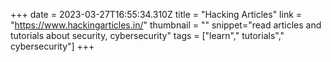 +++
date = 2023-03-27T16:55:34.310Z
title = "Hacking Articles"
link = "https://www.hackingarticles.in/"
thumbnail = ""
snippet="read articles and tutorials about security, cybersecurity"
tags = ["learn"," tutorials"," cybersecurity"]
+++
